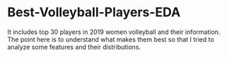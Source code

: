 # Best-Volleyball-Players-EDA
It includes top 30 players in 2019 women volleyball and their information. The point here is to understand what makes them best so that I tried to analyze some features and their distributions.
